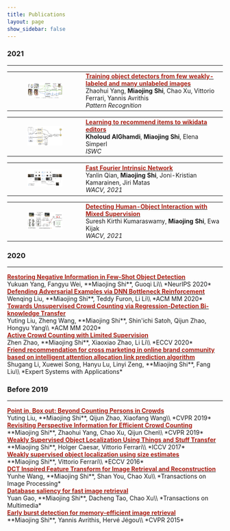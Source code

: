 ```yaml
---
title: Publications
layout: page
show_sidebar: false
---
```


### 2021
----------------------
<div>
<table>
    <tr>
        <td style="width: 35%">
        <figure>
          <img src="/img/TrainingObjectDetectors.png">
        </figure>
        </td>
        <td>
        <a href="https://arxiv.org/pdf/1912.00384">
        <font style="color: #aa2116;font-weight: bold">Training object detectors from few weakly-labeled and many unlabeled images</font>
        </a>
        <br>
        Zhaohui Yang, <B>Miaojing Shi</B>, Chao Xu, Vittorio Ferrari, Yannis Avrithis
        <br>
        <i>Pattern Recognition</i>
        </td>
    </tr>
</table>
</div>




<div>
<table>
    <tr>
            <td style="width: 35%">
            <figure>
              <img src="/img/LearningtoRecommend.png">
            </figure>
            </td>
    <td>
    <a href="https://arxiv.org/pdf/2107.06423">
    <font style="color: #aa2116;font-weight: bold">Learning to recommend items to wikidata editors</font>
    </a>
    <br>
    <B>Kholoud AlGhamdi</B>, <B>Miaojing Shi</B>, Elena Simperl
    <br>
    <i>ISWC</i>
    </td>
    </tr>
    </table>

</div>




<div>
<table>
    <tr>
    <td style="width: 35%">
                <figure>
                  <img src="/img/FFIntrinsic.png">
                </figure>
    </td>
        <td>
                <a href="https://openaccess.thecvf.com/content/WACV2021/papers/Qian_Fast_Fourier_Intrinsic_Network_WACV_2021_paper.pdf">
                <font style="color: #aa2116;font-weight: bold">Fast Fourier Intrinsic Network</font>
                </a>
                <br>
                Yanlin Qian, <B>Miaojing Shi</B>, Joni-Kristian Kamarainen, Jiri Matas
                <br>
                <i>WACV, 2021</i>
        </td>
    </tr>
</table>
</div>




<div>
    <table>
        <tr>
            <td style="width: 35%">
                        <figure>
                          <img src="/img/DetectHumanObjInteraction.png">
                        </figure>        
            </td>
            <td>
                    <a href="https://openaccess.thecvf.com/content/WACV2021/papers/Kumaraswamy_Detecting_Human-Object_Interaction_With_Mixed_Supervision_WACV_2021_paper.pdf">
                    <font style="color: #aa2116;font-weight: bold">
                    Detecting Human-Object Interaction with Mixed Supervision
                    </font>
                    </a>
                    <br>
                    Suresh Kirthi Kumaraswamy, <B>Miaojing Shi</B>, Ewa Kijak
                    <br>
                    <i>WACV, 2021</i>
            </td>
        </tr>
    </table>
</div>


### 2020
----------------------------------------
<div>
<a href="https://arxiv.org/pdf/2010.11714">
<font style="color: #aa2116;font-weight: bold">
Restoring Negative Information in Few-Shot Object Detection
</font>
</a>
</div>
Yukuan Yang, Fangyu Wei, **Miaojing Shi**, Guoqi Li\\
*NeurIPS 2020*


<div>
<a href="https://arxiv.org/pdf/2008.05230">
<font style="color: #aa2116;font-weight: bold">
Defending Adversarial Examples via DNN Bottleneck Reinforcement
</font>
</a>
</div>
Wenqing Liu, **Miaojing Shi**, Teddy Furon, Li Li\\
*ACM MM 2020*


<div>
<a href="https://arxiv.org/pdf/2008.05383">
<font style="color: #aa2116;font-weight: bold">
Towards Unsupervised Crowd Counting via Regression-Detection Bi-knowledge Transfer
</font>
</a>
</div>
Yuting Liu, Zheng Wang, **Miaojing Shi**, Shin'ichi Satoh, Qijun Zhao, Hongyu Yang\\
*ACM MM 2020*

<div>
<a href="https://arxiv.org/pdf/2007.06334">
<font style="color: #aa2116;font-weight: bold">
Active Crowd Counting with Limited Supervision
</font>
</a>
</div>
Zhen Zhao, **Miaojing Shi**, Xiaoxiao Zhao, Li Li\\
*ECCV 2020*


<div>
<a href="https://hal.inria.fr/hal-02383107/file/1-s2.0-S095741741930541X-main.pdf">
<font style="color: #aa2116;font-weight: bold">
Friend recommendation for cross marketing in online brand community based on intelligent attention allocation link prediction algorithm
</font>
</a>
</div>
Shugang Li, Xuewei Song, Hanyu Lu, Linyi Zeng, **Miaojing Shi**, Fang Liu\\
*Expert Systems with Applications*

### Before 2019
----------------------------------------
<div>
<a href="http://openaccess.thecvf.com/content_CVPR_2019/papers/Liu_Point_in_Box_Out_Beyond_Counting_Persons_in_Crowds_CVPR_2019_paper.pdf">
<font style="color: #aa2116;font-weight: bold">
Point in, Box out: Beyond Counting Persons in Crowds
</font>
</a>
</div>
Yuting Liu, **Miaojing Shi**, Qijun Zhao, Xiaofang Wang\\
*CVPR 2019*


<div>
<a href="https://openaccess.thecvf.com/content_CVPR_2019/papers/Shi_Revisiting_Perspective_Information_for_Efficient_Crowd_Counting_CVPR_2019_paper.pdf">
<font style="color: #aa2116;font-weight: bold">
Revisiting Perspective Information for Efficient Crowd Counting
</font>
</a>
</div>
**Miaojing Shi**, Zhaohui Yang, Chao Xu, Qijun Chen\\
*CVPR 2019*


<div>
<a href="http://openaccess.thecvf.com/content_ICCV_2017/papers/Shi_Weakly_Supervised_Object_ICCV_2017_paper.pdf">
<font style="color: #aa2116;font-weight: bold">
Weakly Supervised Object Localization Using Things and Stuff Transfer
</font>
</a>
</div>
**Miaojing Shi**, Holger Caesar, Vittorio Ferrari\\
*ICCV 2017*

<div>
<a href="https://link.springer.com/chapter/10.1007/978-3-319-46454-1_7">
<font style="color: #aa2116;font-weight: bold">
Weakly supervised object localization using size estimates
</font>
</a>
</div>
**Miaojing Shi**, Vittorio Ferrari\\
*ECCV 2016*

<div>
<a href="https://kclpure.kcl.ac.uk/portal/files/128588105/wang16dct_1_.pdf">
<font style="color: #aa2116;font-weight: bold">
DCT Inspired Feature Transform for Image Retrieval and Reconstruction
</font>
</a>
</div>
Yunhe Wang, **Miaojing Shi**, Shan You, Chao Xu\\
*Transactions on Image Processing*

<div>
<a href="https://kclpure.kcl.ac.uk/portal/files/128588316/Gao2015database_3_.pdf">
<font style="color: #aa2116;font-weight: bold">
Database saliency for fast image retrieval
</font>
</a>
</div>
Yuan Gao, **Miaojing Shi**, Dacheng Tao, Chao Xu\\
*Transactions on Multimedia*

<div>
<a href="http://openaccess.thecvf.com/content_cvpr_2015/papers/Shi_Early_Burst_Detection_2015_CVPR_paper.pdf">
<font style="color: #aa2116;font-weight: bold">
Early burst detection for memory-efficient image retrieval
</font>
</a>
</div>
**Miaojing Shi**, Yannis Avrithis, Hervé Jégou\\
*CVPR 2015*
